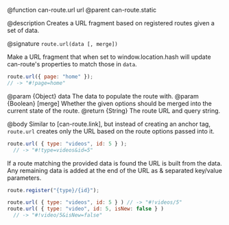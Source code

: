 @function can-route.url url
@parent can-route.static

@description Creates a URL fragment based on registered routes given a set of data.

@signature `route.url(data [, merge])`

Make a URL fragment that when set to window.location.hash will update can-route's properties
to match those in `data`.

```js
route.url({ page: "home" });
// -> "#!page=home"
```

@param {Object} data The data to populate the route with.
@param {Boolean} [merge] Whether the given options should be merged into
the current state of the route.
@return {String} The route URL and query string.

@body
Similar to [can-route.link], but instead of creating an anchor tag,
`route.url` creates only the URL based on the route options passed into it.

```js
route.url( { type: "videos", id: 5 } );
  // -> "#!type=videos&id=5"
```

If a route matching the provided data is found the URL is built from the
data. Any remaining data is added at the end of the URL as & separated
key/value parameters.

```js
route.register("{type}/{id}");

route.url( { type: "videos", id: 5 } ) // -> "#!videos/5"
route.url( { type: "video", id: 5, isNew: false } )
  // -> "#!video/5&isNew=false"
```
